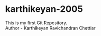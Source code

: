# karthikeyan-2005
This is my first Git Repository.
<br>
Author - Karthikeyan Ravichandran Chettiar

